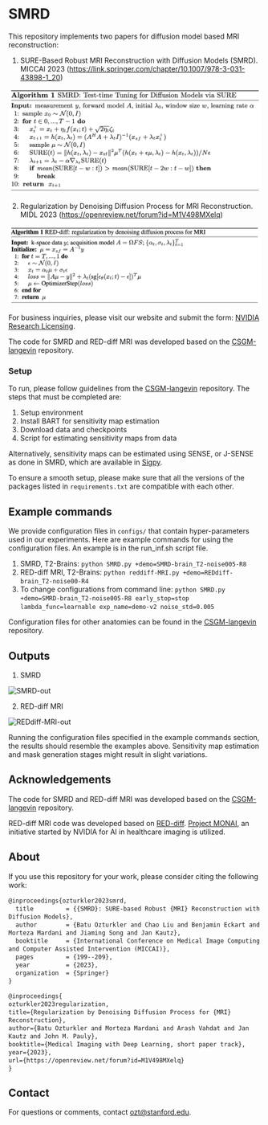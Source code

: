 # SMRD

This repository implements two papers for diffusion model based MRI reconstruction:

1. SURE-Based Robust MRI Reconstruction with Diffusion Models (SMRD). MICCAI 2023 (https://link.springer.com/chapter/10.1007/978-3-031-43898-1_20)

![SMRD](images/SMRD.png)

2. Regularization by Denoising Diffusion Process for MRI Reconstruction. MIDL 2023 (https://openreview.net/forum?id=M1V498MXelq)

![REDdiff-MRI](images/REDdiff-MRI.png)

For business inquiries, please visit our website and submit the form: [NVIDIA Research Licensing](https://www.nvidia.com/en-us/research/inquiries/).

The code for SMRD and RED-diff MRI was developed based on the [CSGM-langevin](https://github.com/utcsilab/csgm-mri-langevin) repository.

### Setup

To run, please follow guidelines from the [CSGM-langevin](https://github.com/utcsilab/csgm-mri-langevin) repository. The steps that must be completed are:


1. Setup environment
2. Install BART for sensitivity map estimation
3. Download data and checkpoints
4. Script for estimating sensitivity maps from data

Alternatively, sensitivity maps can be estimated using SENSE, or J-SENSE as done in SMRD, which are available in [Sigpy](https://sigpy.readthedocs.io/en/latest/).

To ensure a smooth setup, please make sure that all the versions of the packages listed in `requirements.txt` are compatible with each other.

## Example commands
We provide configuration files in ```configs/``` that contain hyper-parameters used in our experiments. Here are example commands for using the configuration files. An example is in the run_inf.sh script file.

1. SMRD, T2-Brains:
```python SMRD.py +demo=SMRD-brain_T2-noise005-R8```
1. RED-diff MRI, T2-Brains:
```python reddiff-MRI.py +demo=REDdiff-brain_T2-noise00-R4```
1. To change configurations from command line:
```python SMRD.py +demo=SMRD-brain_T2-noise005-R8 early_stop=stop lambda_func=learnable exp_name=demo-v2 noise_std=0.005```

Configuration files for other anatomies can be found in the [CSGM-langevin](https://github.com/utcsilab/csgm-mri-langevin) repository.

## Outputs

1. SMRD

![SMRD-out](images/SMRD-sample-recon.jpg)

2. RED-diff MRI

![REDdiff-MRI-out](images/REDdiff-sample-recon.jpg)

Running the configuration files specified in the example commands section, the results should resemble the examples above. Sensitivity map estimation and mask generation stages might result in slight variations.

## Acknowledgements

The code for SMRD and RED-diff MRI was developed based on the [CSGM-langevin](https://github.com/utcsilab/csgm-mri-langevin) repository.

RED-diff MRI code was developed based on [RED-diff](https://github.com/NVlabs/RED-diff). [Project MONAI](https://github.com/Project-MONAI/), an initiative started by NVIDIA for AI in healthcare imaging is utilized.

## About

If you use this repository for your work, please consider citing the following work:

```
@inproceedings{ozturkler2023smrd,
  title         = {{SMRD}: SURE-based Robust {MRI} Reconstruction with Diffusion Models},
  author        = {Batu Ozturkler and Chao Liu and Benjamin Eckart and Morteza Mardani and Jiaming Song and Jan Kautz},
  booktitle     = {International Conference on Medical Image Computing and Computer Assisted Intervention (MICCAI)},
  pages         = {199--209},
  year          = {2023},
  organization  = {Springer}
}
```

```
@inproceedings{
ozturkler2023regularization,
title={Regularization by Denoising Diffusion Process for {MRI} Reconstruction},
author={Batu Ozturkler and Morteza Mardani and Arash Vahdat and Jan Kautz and John M. Pauly},
booktitle={Medical Imaging with Deep Learning, short paper track},
year={2023},
url={https://openreview.net/forum?id=M1V498MXelq}
}
```

## Contact

For questions or comments, contact [ozt@stanford.edu](ozt@stanford.edu).
